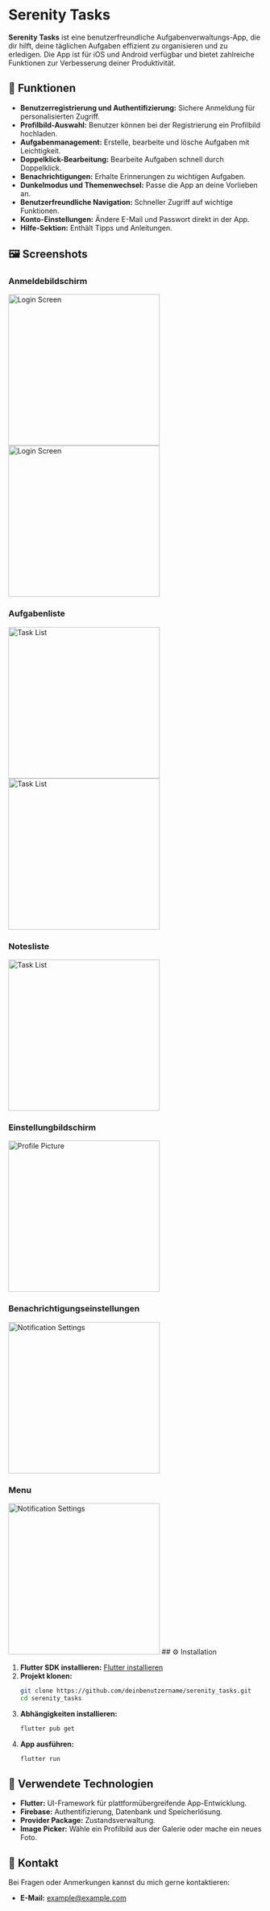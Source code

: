 # Serenity Tasks

**Serenity Tasks** ist eine benutzerfreundliche Aufgabenverwaltungs-App, die dir hilft, deine täglichen Aufgaben effizient zu organisieren und zu erledigen. Die App ist für iOS und Android verfügbar und bietet zahlreiche Funktionen zur Verbesserung deiner Produktivität.

## 📱 Funktionen

- **Benutzerregistrierung und Authentifizierung:** Sichere Anmeldung für personalisierten Zugriff.
- **Profilbild-Auswahl:** Benutzer können bei der Registrierung ein Profilbild hochladen.
- **Aufgabenmanagement:** Erstelle, bearbeite und lösche Aufgaben mit Leichtigkeit.
- **Doppelklick-Bearbeitung:** Bearbeite Aufgaben schnell durch Doppelklick.
- **Benachrichtigungen:** Erhalte Erinnerungen zu wichtigen Aufgaben.
- **Dunkelmodus und Themenwechsel:** Passe die App an deine Vorlieben an.
- **Benutzerfreundliche Navigation:** Schneller Zugriff auf wichtige Funktionen.
- **Konto-Einstellungen:** Ändere E-Mail und Passwort direkt in der App.
- **Hilfe-Sektion:** Enthält Tipps und Anleitungen.

## 🖼️ Screenshots

### Anmeldebildschirm
<img src="assets/images/screenshots/login_screen_dark_mode.jpeg" alt="Login Screen" width="300">
<img src="assets/images/screenshots/login_screen_light_mode.jpeg" alt="Login Screen" width="300">

### Aufgabenliste
<img src="assets/images/screenshots/task_list.jpeg" alt="Task List" width="300">
<img src="assets/images/screenshots/finished_screen.jpeg" alt="Task List" width="300">

### Notesliste
<img src="assets/images/screenshots/notes_screen.jpeg" alt="Task List" width="300">

### Einstellungbildschirm
<img src="assets/images/screenshots/setting_screen.jpeg" alt="Profile Picture" width="300">

### Benachrichtigungseinstellungen
<img src="assets/images/screenshots/notification_settings.jpg" alt="Notification Settings" width="300">

### Menu
<img src="assets/images/screenshots/drawer.jpeg" alt="Notification Settings" width="300">
## ⚙️ Installation

1. **Flutter SDK installieren:** [Flutter installieren](https://flutter.dev/docs/get-started/install)
2. **Projekt klonen:**
    ```bash
    git clone https://github.com/deinbenutzername/serenity_tasks.git
    cd serenity_tasks
    ```
3. **Abhängigkeiten installieren:**
    ```bash
    flutter pub get
    ```
4. **App ausführen:**
    ```bash
    flutter run
    ```

## 🔧 Verwendete Technologien

- **Flutter:** UI-Framework für plattformübergreifende App-Entwicklung.
- **Firebase:** Authentifizierung, Datenbank und Speicherlösung.
- **Provider Package:** Zustandsverwaltung.
- **Image Picker:** Wähle ein Profilbild aus der Galerie oder mache ein neues Foto.

## 📧 Kontakt

Bei Fragen oder Anmerkungen kannst du mich gerne kontaktieren:
- **E-Mail:** [example@example.com](mailto:example@example.com)
